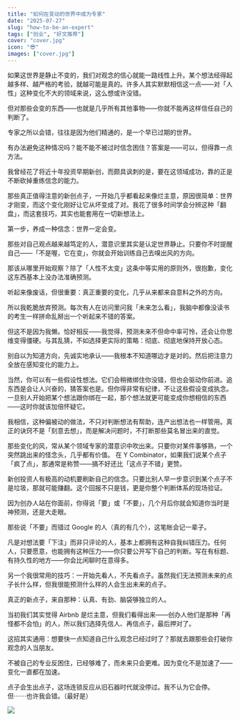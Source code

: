 ```yaml
---
title: "如何在变动的世界中成为专家"
date: "2025-07-27"
slug: "how-to-be-an-expert"
tags: ["创业", "好文推荐"]
cover: "cover.jpg"
icon: "😎"
images: ["cover.jpg"]
---
```

如果这世界是静止不变的，我们对观念的信心就能一路线性上升。某个想法经得起越多样、越严格的考验，就越可能是真的。许多人其实默默相信这一点——对「人性」这种变化不大的领域来说，这么想或许没错。



但对那些会变的东西——也就是几乎所有其他事物——你就不能再这样信任自己的判断了。



专家之所以会错，往往是因为他们精通的，是一个早已过期的世界。



有办法避免这种情况吗？能不能不被过时信念困住？答案是——可以，但得靠一点方法。



我曾经花了将近十年投资早期新创，而颇具讽刺的是，要在这领域成功，靠的正是不断砍掉重练信念的能力。



那些真正值得注意的新创点子，一开始几乎都看起来像烂主意，原因很简单：世界才刚变，而这个变化刚好让它从坏变成了对。我花了很多时间学会分辨这种「翻盘」，而这套技巧，其实也能套用在一切新想法上。



第一步，养成一种信念：世界一定会变。



那些对自己观点越来越笃定的人，潜意识里其实是认定世界静止。只要你不时提醒自己——「不是喔，它在变」，你就会开始训练自己去嗅出风的方向。



那该从哪里开始观察？除了「人性不太变」这条中等实用的原则外，很抱歉，变化这东西基本上没办法准确预测。



听起来像废话，但很重要：真正重要的变化，几乎从来都来自意料之外的方向。



所以我乾脆放弃预测。每次有人在访问里问我「未来怎么看」，我脑中都像没读书的考生一样拼命乱掰出一个听起来不错的答案。



但这不是因为我懒。恰好相反——我觉得，预测未来不但命中率可怜，还会让你思维变得僵硬。与其乱猜，不如选择更实际的策略：彻底、彻底地保持开放心态。



别自以为知道方向，先诚实地承认——我根本不知道哪边才是对的。然后把注意力全放在感知变化的能力上。



当然，你可以有一些假设性想法。它们会稍微绑住你没错，但也会驱动你前进。追东西是会让人兴奋的，猜答案也是。但你得非常有纪律，不让这些假设变成执念。
一旦别人开始把某个想法跟你绑在一起，那个想法就更可能变成你想相信的东西——这时你就该加倍怀疑它。



我相信，这种偏被动的做法，不只对判断想法有帮助，连产出想法也一样管用。真正的诀窍不是「刻意去想」，而是解决问题时，不打断那些莫名冒出来的直觉。



那些变化的风，常从某个领域专家的潜意识中吹出来。只要你对某件事够熟，一个突然跳出来的怪念头，几乎都有价值。
在 Y Combinator，如果我们说某个点子「疯了点」，那通常是称赞——搞不好还比「这点子不错」更赞。



新创投资人有极高的动机要刷新自己的信念。只要比别人早一步意识到某个点子不是垃圾，那就可能赚翻。这个回报不只是钱，更是你整个判断体系的现场验证。



因为创办人站在你面前，你得说「要」或「不要」，几个月后你就会知道你当时是神预测，还是大走眼。



那些说「不要」而错过 Google 的人（真的有几个），这笔帐会记一辈子。



凡是对想法要「下注」而非只评论的人，基本上都拥有这种自我纠错压力。任何人，只要愿意，也能拥有这种压力——你只要公开写下自己的判断。写在有标题、有持久性的地方——你会比闲聊时在意得多。



另一个我很常用的技巧：一开始先看人，不先看点子。虽然我们无法预测未来的点子长什么样，但我很能预测什么样的人会生出未来的点子。



真正的新点子，来自那种：认真、有劲、脑袋够独立的人。



当初我们其实觉得 Airbnb 是烂主意，但我们看得出来——创办人他们是那种「再怪都不会怕」的人，所以我们选择先信人、再信点子，最后押对了。



这招其实通用：想要快一点知道自己什么观念已经过时了？那就去跟那些会打破你观念的人当朋友。



不被自己的专业反困住，已经够难了，而未来只会更难。因为变化不是加速了——变化一直都在加速。



点子会生出点子，这场连锁反应从旧石器时代就没停过。我不认为它会停。
但⋯⋯也许我会错。（最好是）




![](https://prod-files-secure.s3.us-west-2.amazonaws.com/112d0858-5090-4d34-a606-b75eb8d65fd2/46476355-9cf3-4e99-9b7a-3531bc426380/1000202064.png?X-Amz-Algorithm=AWS4-HMAC-SHA256&X-Amz-Content-Sha256=UNSIGNED-PAYLOAD&X-Amz-Credential=ASIAZI2LB466QUL5RYQX%2F20250907%2Fus-west-2%2Fs3%2Faws4_request&X-Amz-Date=20250907T214300Z&X-Amz-Expires=3600&X-Amz-Security-Token=IQoJb3JpZ2luX2VjEEUaCXVzLXdlc3QtMiJHMEUCID2NyATfywgLBwFb0BMJj9n7ERb%2BFJYRVpMhI8As4Y9vAiEA3%2Bsp06vt0aYCJVk55PO76eEjQnpy7Ecln14UjoioLaUqiAQIrv%2F%2F%2F%2F%2F%2F%2F%2F%2F%2FARAAGgw2Mzc0MjMxODM4MDUiDH4QBSe4bHrP%2FR2OlCrcA%2FumEYdwaAkl8dUSkVOPOZ0jk27yry1D2jMGyOv5CQMjojqMk%2Bb291x9%2F7niEMGD8Xz4Pq2aIAMLGbFddwDdiv6prZZFIsnPTzFCSbcVIRLDQj%2B%2Fs1LzATqENniTx9p80tJfE0qM2Vs9gWklwFw0MekdzToeCMkqDXk5VjaOVEgk330aGz1mY%2BNp6YZjZgok6koExCddUSordcCtZsy7soR%2FwnYFYBkGzASiJCuCYLgHdzhowhQANsUt%2FMPAE5DnrSBQblLKZqJfTK4O0trxbjYVq9YSc91KtKzB5OkscDvFk12FKJ1Sm8fjX7O%2BEUynanSbOWttjREYlJ5L0bNh%2F%2F1EIEOobA94X7kb5%2B9gc8DyBeSZ0omNe0hmpXV7FpnraDmdNsuKXTytCub6SlcMFZcnl8jPPVRQLUldSPrg1%2BQk8LPjbp3ybY1oOsji%2FVBEGecEvhbcCiKib88KA4yyKzEe6Dr%2BMQOaMBBB4Os1nnj6cibdG%2F4%2BtWd0m6fg1aiq04Fwkzr4VDsKZuscPBDtEHvDIBQCJmQRUSn2mBd%2Fw7kB7tqn%2BvJMSu5nBPTbeg%2BG%2FZDehAjwrXOrMcQ5uVV2KS0j%2BZfPXuqtpO8LHbsQt0yDQ5Nb%2BvafUiSMjNvNMLjn98UGOqUBtyn0HS1CQeFaLqHTmK3JruAXTs5Y3Rh%2BLO1jR2hoNHbeQ%2BicQYhN9y1XvVddlAnnxreRtRLS9%2B%2BzY3aLKY1IuBMuin0FyhLOTTbbGGpsIUapoic7NogJHE3ORoZvHypeHe5fZfZQOMoVdg0rheMr%2BCS754F%2FjtLEQFVpkziQcYqwjQlWWIC%2BmteKgFtdcvtVTA5JZys6s3p6GYlHPZPgnQaqGVbQ&X-Amz-Signature=841877f9f23fb226062a3877d6cc68fcb4a0f908247cc8580aa691c88c4ef47e&X-Amz-SignedHeaders=host&x-amz-checksum-mode=ENABLED&x-id=GetObject)

